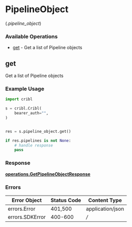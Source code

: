 # PipelineObject
(*.pipeline_object*)

### Available Operations

* [get](#get) - Get a list of Pipeline objects

## get

Get a list of Pipeline objects

### Example Usage

```python
import cribl

s = cribl.Cribl(
    bearer_auth="",
)


res = s.pipeline_object.get()

if res.pipelines is not None:
    # handle response
    pass
```


### Response

**[operations.GetPipelineObjectResponse](../../models/operations/getpipelineobjectresponse.md)**
### Errors

| Error Object     | Status Code      | Content Type     |
| ---------------- | ---------------- | ---------------- |
| errors.Error     | 401,500          | application/json |
| errors.SDKError  | 400-600          | */*              |
